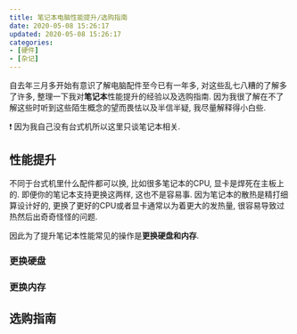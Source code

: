 ```yaml
---
title: 笔记本电脑性能提升/选购指南
date: 2020-05-08 15:26:17
updated: 2020-05-08 15:26:17
categories:
- [硬件]
- [杂记]
---
```


自去年三月多开始有意识了解电脑配件至今已有一年多, 对这些乱七八糟的了解多了许多, 整理一下我对**笔记本**性能提升的经验以及选购指南. 因为我很了解在不了解这些时听到这些陌生概念的望而畏怯以及半信半疑, 我尽量解释得小白些.

❗️ 因为我自己没有台式机所以这里只谈笔记本相关.

<!-- More -->

## 性能提升

不同于台式机里什么配件都可以换,  比如很多笔记本的CPU, 显卡是焊死在主板上的. 即便你的笔记本支持更换这两样, 这也不是容易事. 因为笔记本的散热是精打细算设计好的, 更换了更好的CPU或者显卡通常以为着更大的发热量, 很容易导致过热然后出奇奇怪怪的问题.

因此为了提升笔记本性能常见的操作是**更换硬盘和内存**.

### 更换硬盘

### 更换内存

## 选购指南